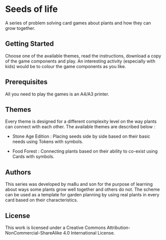 # Seeds of life
A series of problem solving card games about plants and how they can grow together.

## Getting Started
Choose one of the available themes, read the instructions, download a copy of the game components and play. An interesting activity (especially with kids) would be to colour the game components as you like.

## Prerequisites
All you need to play the games is an A4/A3 printer. 

## Themes
Every theme is designed for a different complexity level on the way plants can connect with each other. The available themes are described below :

+ Stone Age Edition : Placing seeds side by side based on their basic needs using Tokens with symbols.

+ Food Forest : Connecting plants based on their ability to co-exist using Cards with symbols.

## Authors
This series was developed by ma8u and son for the purpose of learning about ways some plants grow well together and others do not. The scheme can be used as a template for garden planning by using real plants in every card based on their characteristics.

## License
This work is licensed under a Creative Commons Attribution-NonCommercial-ShareAlike 4.0 International License.
